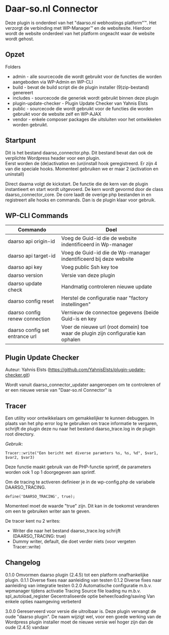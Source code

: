 # Daar-so.nl Connector
Deze plugin is onderdeel van het "daarso.nl webhostings platform"™. Het verzorgt de verbinding met WP-Manager™ en de websitesite.
Hierdoor wordt de website onderdeel van het platform ongeacht waar de website wordt gehost.  

## Opzet
Folders
- admin - alle sourcecode die wordt gebruikt voor de functies die worden aangeboden via WP-Admin en WP-CLI
- build - bevat de build script die de plugin installer (9)zip-bestand) genereert
- includes - sourcecode die generiek wordt gebruikt binnen deze plugin
- plugin-update-checker - Plugin Update Checker van Yahnis Elsts 
- public - sourcecode die wordt gebruikt voor de functies die worden gebruikt voor de website zelf en WP-AJAX
- vendor - enkele composer packages die uitsluiten voor het ontwikkelen worden gebruikt.

## Startpunt
Dit is het bestand daarso_connector.php. Dit bestand bevat dan ook de verplichte Wordpress header voor een plugin.   
Eerst worden de (de)activation en (un)install hook geregistreerd. Er zijn 4 van die speciale hooks. Momenteel gebruiken
we er maar 2 (activation en uninstall)

Direct daarna volgt de kickstart. De functie die de kern van de plugin instantieert en start wordt uitgevoerd.
De kern wordt gevormd door de class daarso_connector_core.
De core laadt de overige php bestanden in en registreert alle hooks en commands. Dan is de plugin klaar voor gebruik.

## WP-CLI Commands ##
| Commando | Doel                                                                               |
| --- |------------------------------------------------------------------------------------|
| daarso api origin-id | Voeg de Guid-id die de website indentificeerd in Wp-manager                        |
| daarso api target-id | Voeg de Guid-id die de Wp-manager indentificeerd bij deze website                  |
| daarso api key | Voeg public Ssh key toe                                                            |
| daarso version | Versie van deze plugin                                                             |
| daarso update check | Handmatig controleren nieuwe update                                                |
| daarso config reset | Herstel de configuratie naar "factory instellingen"                                |
| daarso config renew connection | Vernieuw de connectoe gegevens (beide Guid-is en key                               |
| daarso config set entrance url | Voer de nieuwe url (root domein) toe waar de plugin zijn configuratie kan ophalen |

## Plugin Update Checker
Auteur: Yahnis Elsts (https://github.com/YahnisElsts/plugin-update-checker.git)

Wordt vanuit daarso_connector_updater aangeroepen om te controleren of er een nieuwe versie van "Daar-so.nl Connector" is 

## Tracer
Een utility voor ontwikkelaars om gemakkelijker te kunnen debuggen. 
In plaats van het php error log te gebruiken om trace informatie te vergaren,  schrijft de plugin deze nu naar het
bestand daarso_trace.log in de plugin root directory.

_Gebruik_: 

`Tracer::write("Een bericht met diverse paramters %s, %s, %d", $var1, $var2, $var3)`

Deze functie maakt gebruik van de PHP-functie sprintf, de parameters worden ook 1 op 1 doorgegeven aan sprintf.

Om de tracing te activeren definieer je in de wp-config.php de variabele DAARSO_TRACING.

`define('DAARSO_TRACING', true);`

Momenteel moet de waarde "true" zijn. Dit kan in de toekomst veranderen om een te gebruiken writer aan te geven.

De tracer kent nu 2 writes:
* Writer die naar het bestand daarso_trace.log schrijft (DAARSO_TRACING: true)
* Dummy writer, default, die doet verder niets (voor vergeten Tracer::write)


## Changelog

0.1.0 Omvormen daarso plugin (2.4.5) tot een platform onafhankelijke plugin.
0.1.1 Diverse fixes naar aanleiding van testen
0.1.2 Diverse fixes naar aanleiding van integratie testen
0.2.0 Automatische configuratie m.b.v. wpmanager tijdens activatie
      Tracing
      Source file loading nu m.b.v. spl_autoload_register
      Gecentraliseerde optie beheer/loading/saving
      Van enkele opties naamgeving verbeterd
      
3.0.0 Gereserveerd voor versie die uitrolbaar is. Deze plugin vervangt de oude "daarso plugin".
      De naam wijzigt wel, voor een goede werking van de Wordpress plugin installer moet de nieuwe versie wel
      hoger zijn dan de oude (2.4.5) vandaar
